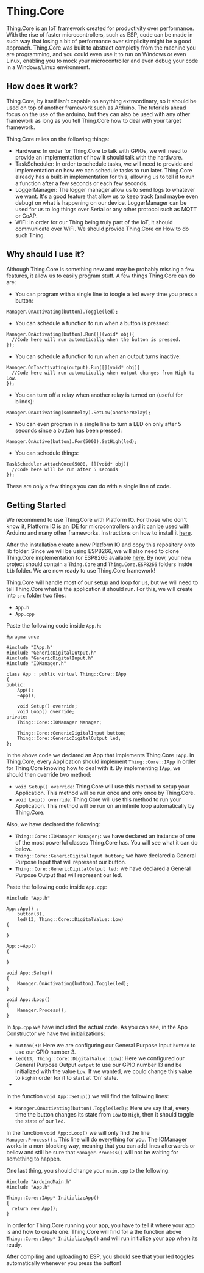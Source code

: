 # Thing.Core

Thing.Core is an IoT framework created for productivity over performance. With the rise of faster microcontrollers, such as ESP, code can be made in such way that losing a bit of performance over simplicity might be a good approach. Thing.Core was built to abstract completly from the machine you are programming, and you could even use it to run on Windows or even Linux, enabling you to mock your microcontroller and even debug your code in a Windows/Linux environment.

## How does it work?
Thing.Core, by itself isn't capable on anything extraordinary, so it should be used on top of another framework such as Arduino. The tutorials ahead focus on the use of the arduino, but they can also be used with any other framework as long as you tell Thing.Core how to deal with your target framework.

Thing.Core relies on the following things:
  - Hardware: In order for Thing.Core to talk with GPIOs, we will need to provide an implementation of how it should talk with the hardware.
  - TaskScheduler: In order to schedule tasks, we will need to provide and implementation on how we can schedule tasks to run later. Thing.Core already has a built-in implementation for this, allowing us to tell it to run a function after a few seconds or each few seconds.
  - LoggerManager: The logger manager allow us to send logs to whatever we want. It's a good feature that allow us to keep track (and maybe even debug) on what is happening on our device. LoggerManager can be used for us to log things over Serial or any other protocol such as MQTT or CoAP.
  - WiFi: In order for our Thing being truly part of the IoT, it should communicate over WiFi. We should provide Thing.Core on How to do such Thing.
  
## Why should I use it?
Although Thing.Core is something new and may be probably missing a few features, it allow us to easily program stuff. A few things Thing.Core can do are:
  - You can program with a single line to toogle a led every time you press a button:
  ```
  Manager.OnActivating(button).Toggle(led);
  ```
  - You can schedule a function to run when a button is pressed:
  ```
  Manager.OnActivating(button).Run([](void* obj){
    //Code here will run automatically when the button is pressed.
  });
  ```
  - You can schedule a function to run when an output turns inactive:
  ```
  Manager.OnInactivating(output).Run([](void* obj){
    //Code here will run automatically when output changes from High to Low.
  });
  ```
  - You can turn off a relay when another relay is turned on (useful for blinds):
  ```
  Manager.OnActivating(someRelay).SetLow(anotherRelay);
  ```
  - You can even program in a single line to turn a LED on only after 5 seconds since a button has been pressed:
  ```
  Manager.OnActive(button).For(5000).SetHigh(led);
  ```
  - You can schedule things:
  ```
  TaskScheduler.AttachOnce(5000, [](void* obj){
    //Code here will be run after 5 seconds
  });
  ```
  
These are only a few things you can do with a single line of code.

## Getting Started
We recommend to use Thing.Core with Platform IO. For those who don't know it, Platform IO is an IDE for microcontrollers and it can be used with Arduino and many other frameworks. Instructions on how to install it [here](https://docs.platformio.org/en/latest/ide/vscode.html#installation).

After the installation create a new Platform IO and copy this repository onto lib folder. Since we will be using ESP8266, we will also need to clone Thing.Core implementation for ESP8266 available [here](https://github.com/Alv3s/Thing.Core.ESP8266). By now, your new project should contain a ```Thing.Core``` and ```Thing.Core.ESP8266``` folders inside ```lib``` folder. We are now ready to use Thing.Core framework!

Thing.Core will handle most of our setup and loop for us, but we will need to tell Thing.Core what is the application it should run. For this, we will create into ```src``` folder two files:
  - ```App.h```
  - ```App.cpp```

Paste the following code inside ```App.h```:

```
#pragma once

#include "IApp.h"
#include "GenericDigitalOutput.h"
#include "GenericDigitalInput.h"
#include "IOManager.h"

class App : public virtual Thing::Core::IApp
{
public:
    App();
    ~App();

    void Setup() override;
    void Loop() override;
private:
    Thing::Core::IOManager Manager;
    
    Thing::Core::GenericDigitalInput button;
    Thing::Core::GenericDigitalOutput led;
};
```

In the above code we declared an App that implements Thing.Core ```IApp```. In Thing.Core, every Application should implement ```Thing::Core::IApp``` in order for Thing.Core knowing how to deal with it. By implementing ```IApp```, we should then override two method:
- ```void Setup() override```: Thing.Core will use this method to setup your Application. This method will be run once and only once by Thing.Core.
- ```void Loop() override```: Thing.Core will use this method to run your Application. This method will be run on an infinite loop automatically by Thing.Core.

Also, we have declared the following:
- ```Thing::Core::IOManager Manager;```: we have declared an instance of one of the most powerful classes Thing.Core has. You will see what it can do below.
- ```Thing::Core::GenericDigitalInput button;``` we have declared a General Purpose Input that will represent our button.
- ```Thing::Core::GenericDigitalOutput led;``` we have declared a General Purpose Output that will represent our led.

Paste the following code inside ```App.cpp```:
```
#include "App.h"

App::App() :
    button(3),
    led(13, Thing::Core::DigitalValue::Low)
{

}

App::~App()
{

}

void App::Setup()
{
    Manager.OnActivating(button).Toggle(led);
}

void App::Loop()
{
    Manager.Process();
}
```

In ```App.cpp``` we have included the actual code. As you can see, in the App Constructor we have two initializations:
- ```button(3)```: Here we are configuring our General Purpose Input ```button``` to use our GPIO number 3.
- ```led(13, Thing::Core::DigitalValue::Low)```: Here we configured our General Purpose Output ```output``` to use our GPIO number 13 and be initialized with the value ```Low```. If we wanted, we could change this value to ```High```in order for it to start at 'On' state.
- 
In the function ```void App::Setup()``` we will find the following lines:
- ```Manager.OnActivating(button).Toggle(led);```: Here we say that, every time the button changes its state from ```Low``` to ```High```, then it should toggle the state of our ```led```.

In the function ```void App::Loop()``` we will only find the line ```Manager.Process();```. This line will do everything for you. The IOManager works in a non-blocking way, meaning that you can add lines afterwards or bellow and still be sure that ```Manager.Process()``` will not be waiting for something to happen.

One last thing, you should change your ```main.cpp``` to the following:
```
#include "ArduinoMain.h"
#include "App.h"

Thing::Core::IApp* InitializeApp()
{
  return new App();
}
```
In order for Thing.Core running your app, you have to tell it where your app is and how to create one. Thing.Core will find for a the function above ```Thing::Core::IApp* InitializeApp()``` and will run initialize your app when its ready.

After compiling and uploading to ESP, you should see that your led toggles automatically whenever you press the button!
